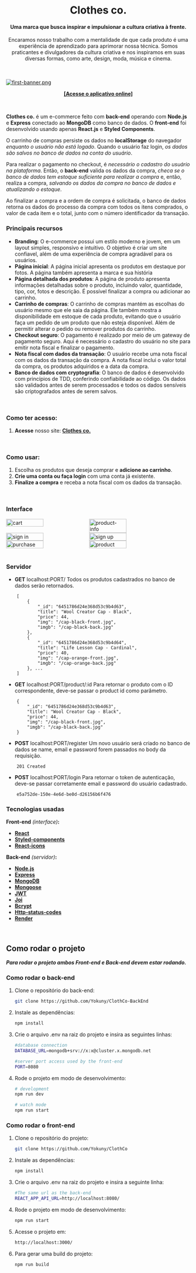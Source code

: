 
<h1 align="center">
Clothes co.
</h1>
<h4 align="center">
Uma marca que busca inspirar e impulsionar a cultura criativa à frente.
</h4>
<div align="center" >
<div align="center" style="max-width: 1050px">
Encaramos nosso trabalho com a mentalidade de que cada produto é uma experiência de aprendizado para aprimorar nossa técnica. Somos praticantes e divulgadores da cultura criativa e nos inspiramos em suas diversas formas, como arte, design, moda, música e cinema.
</div>
</div>
<br>
<br>

[![first-banner.png](./public/product-page.jpeg)](https://clothco.vercel.app/)
<br>

<div align="center">

**[[Acesse o aplicativo online]](https://clothco.vercel.app/)**

</div>
<br>

**Clothes co.** é um e-commerce feito com **back-end** operando com **Node.js** e **Express** conectado ao **MongoDB** como banco de dados. O **front-end** foi desenvolvido usando apenas **React.js** e **Styled Components**.

O carrinho de compras persiste os dados no **localStorage** do navegador _enquanto o usuário não está logado_. Quando o usuário faz login, _os dados são salvos no banco de dados na conta do usuário_.

Para realizar o pagamento no checkout, é _necessário o cadastro do usuário na plataforma_. Então, o **back-end** valida os dados da compra, _checa se o banco de dados tem estoque suficiente para realizar a compra_ e, então, realiza a compra, _salvando os dados da compra no banco de dados e atualizando o estoque_.

Ao finalizar a compra e a ordem de compra é solicitada, o banco de dados retorna os dados do processo da compra com todos os itens comprados, o valor de cada item e o total, junto com o número identificador da transação.
<br>

### Principais recursos

- **Branding**: O e-commerce possui um estilo moderno e jovem, em um layout simples, responsivo e intuitivo. O objetivo é criar um site confiavel, além de uma experiência de compra agradável para os usuários.
- **Página inicial**: A página inicial apresenta os produtos em destaque por fotos. A página também apresenta a marca e sua história
- **Página detalhada dos produtos**: A página de produto apresenta informações detalhadas sobre o produto, incluindo valor, quantidade, tipo, cor, fotos e descrição. É possível finalizar a compra ou adicionar ao carrinho.
- **Carrinho de compras**: O carrinho de compras mantém as escolhas do usuário mesmo que ele saia da página. Ele também mostra a disponibilidade em estoque de cada produto, evitando que o usuário faça um pedido de um produto que não esteja disponível. Além de permitir alterar o pedido ou remover produtos do carrinho.
- **Checkout seguro**: O pagamento é realizado por meio de um gateway de pagamento seguro. Aqui é necessário o cadastro do usuário no site para emitir nota fiscal e finalizar o pagamento.
- **Nota fiscal com dados da transação**: O usuário recebe uma nota fiscal com os dados da transação da compra. A nota fiscal inclui o valor total da compra, os produtos adquiridos e a data da compra.
- **Banco de dados com cryptografia**: O banco de dados é desenvolvido com princípios de TDD, conferindo confiabilidade ao código. Os dados são validados antes de serem processados e todos os dados sensíveis são criptografados antes de serem salvos.
<br>

### Como ter acesso:

1. **Acesse** nosso site: **[Clothes co.](https://clothco.vercel.app/)**
<br>

### Como usar:

1. Escolha os produtos que deseja comprar e **adicione ao carrinho**.
2. **Crie uma conta ou faça login** com uma conta já existente.
3. **Finalize a compra** e receba a nota fiscal com os dados da transação.
<br>

### Interface

<div style="display: flex; flex-wrap: wrap;">
<img src="./public/cart.png" alt="cart" width="45%" />
<img src="./public/product-info.png" alt="product-info" width="45%" />
<img src="./public/sign-in.png" alt="sign in" width="45%" />
<img src="./public/sign-up.png" alt="sign up" width="45%" />
<img src="./public/purchase.png" alt="purchase" width="45%" />
<img src="./public/product-page.png" alt="product" width="45%" />

</div>
<br>

### Servidor

- **GET** localhost:PORT/
Todos os produtos cadastrados no banco de dados serão retornados.
```
    [
        {
            "_id": "6451786d24e368d53c9b4d63",
            "title": "Wool Creator Cap - Black",
            "price": 44,
            "img": "/cap-black-front.jpg",
            "imgb": "/cap-black-back.jpg"
        },
        {
            "_id": "6451786d24e368d53c9b4d64",
            "title": "Life Lesson Cap - Cardinal",
            "price": 40,
            "img": "/cap-orange-front.jpg",
            "imgb": "/cap-orange-back.jpg"
        }, ...
    ]        
```

- **GET** localhost:PORT/product/:id
Para retornar o produto com o ID correspondente, deve-se passar o product id como parâmetro.
```
    {
        "_id": "6451786d24e368d53c9b4d63",
        "title": "Wool Creator Cap - Black",
        "price": 44,
        "img": "/cap-black-front.jpg",
        "imgb": "/cap-black-back.jpg"
    }
```

- **POST** localhost:PORT/register
Um novo usuário será criado no banco de dados se name, email e password forem passados no body da requisição.
```
    201 Created
```

- **POST** localhost:PORT/login
Para retornar o token de autenticação, deve-se passar corretamente email e password do usuário cadastrado.
```
    e5a752de-150e-4e6d-be0d-d26156b6f476
```



### Tecnologias usadas

**Front-end** _(interface)_**:**
- **[React](https://react.dev/)**
- **[Styled-components](https://styled-components.com/)**
- **[React-icons](https://react-icons.github.io/react-icons)**

**Back-end** _(servidor)_**:**
- **[Node.js](https://nodejs.org/en)**
- **[Express](https://expressjs.com/)**
- **[MongoDB](https://www.mongodb.com/)**
- **[Mongoose](https://mongoosejs.com/)**
- **[JWT](https://jwt.io/)**
- **[Joi](https://joi.dev/)**
- **[Bcrypt](https://www.npmjs.com/package/bcrypt)**
- **[Http-status-codes](https://www.npmjs.com/package/http-status-codes)**
- **[Render](https://render.com/)**
<br>

## Como rodar o projeto

**_Para rodar o projeto ambos Front-end e Back-end devem estar rodando._**

### **Como rodar o back-end**

1. Clone o repositório do back-end:
    ```bash
    git clone https://github.com/Yokuny/ClothCo-BackEnd
    ```

2. Instale as dependências:
    ```bash
    npm install
    ```

3. Crie o arquivo .env na raiz do projeto e insira as seguintes linhas:
    ```bash
    #database connection
    DATABASE_URL=mongodb+srv://x:x@cluster.x.mongodb.net

    #server port access used by the front-end
    PORT=8080
    ```

4. Rode o projeto em modo de desenvolvimento:
    ```bash
    # development
    npm run dev

    # watch mode
    npm run start
    ```

### **Como rodar o front-end**

1. Clone o repositório do projeto:
    ```bash
    git clone https://github.com/Yokuny/ClothCo
    ```

2. Instale as dependências:
    ```bash
    npm install
    ```

3. Crie o arquivo .env na raiz do projeto e insira a seguinte linha:
    ```bash
    #The same url as the back-end
    REACT_APP_API_URL=http://localhost:8080/
    ```

4. Rode o projeto em modo de desenvolvimento:
    ```bash
    npm run start
    ```

5. Acesse o projeto em:
    ```bash
    http://localhost:3000/
    ```

6. Para gerar uma build do projeto:
    ```bash
    npm run build
    ```
<br>